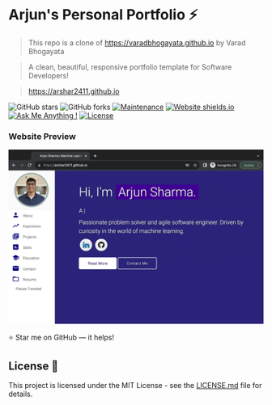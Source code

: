 # Arjun's Personal Portfolio ⚡️ 
> This repo is a clone of https://varadbhogayata.github.io by Varad Bhogayata

> A clean, beautiful, responsive portfolio template for Software Developers!

> https://arshar2411.github.io

![GitHub stars](https://img.shields.io/github/stars/arshar2411/arshar2411.github.io) 
![GitHub forks](https://img.shields.io/github/forks/arshar2411/arshar2411.github.io)
[![Maintenance](https://img.shields.io/badge/maintained-yes-green.svg)](https://github.com/arshar2411/arshar2411.github.io/commits/master)
[![Website shields.io](https://img.shields.io/badge/website-up-yellow)](http://arshar2411.github.io/)
[![Ask Me Anything !](https://img.shields.io/badge/ask%20me-linkedin-1abc9c.svg)](https://www.linkedin.com/in/arshar2411/)
[![License](http://img.shields.io/:license-mit-blue.svg?style=flat-square)](http://badges.mit-license.org)

### Website Preview
<p align="center"> 
  <kbd>
    <a href="https://arshar2411.github.io" target="_blank"><img src="examples/preview-purp.gif">
  </a>
  </kbd>
</p>

:star: Star me on GitHub — it helps!

## License 📄
This project is licensed under the MIT License - see the [LICENSE.md](./LICENSE) file for details.
